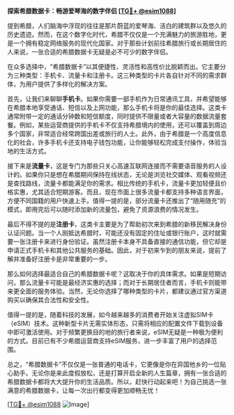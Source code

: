 **探索希腊数据卡：畅游爱琴海的数字伴侣 [[TG💪+ @esim1088](https://t.me/s/esim1088)]**

提到希腊，人们脑海中浮现的往往是那片蔚蓝的爱琴海、洁白的建筑群以及悠久的历史遗迹。然而，在这个数字化时代，希腊不仅仅是一个充满魅力的旅游胜地，更是一个拥有稳定网络服务的现代化国家。对于那些计划前往希腊旅行或长期居住的人来说，一张合适的希腊数据卡无疑是必不可少的数字伴侣。

在众多选择中，“希腊数据卡”以其便捷性、灵活性和高性价比脱颖而出。它主要分为三种类型：手机卡、流量卡和注册卡。这三种类型的卡片各自针对不同的需求群体，为用户提供了多样化的解决方案。

首先，让我们来聊聊**手机卡**。如果你需要一部手机作为日常通讯工具，并希望能够在希腊本地享受通话、短信以及上网功能，那么手机卡将是你的最佳选择。这类卡通常附带一定的通话分钟数和短信额度，同时提供不限量或者大容量的数据流量套餐。例如，某些运营商提供的手机卡不仅支持希腊境内的使用，还可以覆盖到周边多个国家，非常适合经常跨国出差或旅行的人士。此外，由于希腊是一个高度信息化的社会，许多手机卡还支持电子钱包功能，让你能够轻松完成支付操作，体验当地的生活方式。

接下来是**流量卡**，这是专门为那些只关心高速互联网连接而不需要语音服务的人设计的。如果你只是想在希腊期间保持在线状态，无论是浏览社交媒体、观看视频还是查找路线，流量卡都能满足你的需求。相比传统的手机卡，流量卡更加轻便且价格实惠，尤其适合短期游客。而且，现在市面上很多流量卡都支持多种语言界面，方便不同国籍的用户快速上手。值得一提的是，部分流量卡还推出了“随用随充”的模式，即用完后可以随时添加新的流量包，避免了资源浪费的情况发生。

最后不得不提的是**注册卡**，这类卡主要是为了帮助初次来到希腊的新移民解决身份认证问题。当一个人刚抵达希腊时，可能还没有固定的住址或银行账户，这时就需要一张注册卡来进行身份验证。虽然注册卡本身不具备直接的通信功能，但它却是申请正式手机卡和其他公共服务的基础。因此，对于初来乍到的朋友来说，提前了解并准备好注册卡是非常重要的一步。

那么如何选择最适合自己的希腊数据卡呢？这取决于你的具体需求。如果是短期访问，那么流量卡可能是最经济实惠的选择；而对于长期居住者而言，手机卡则能带来更全面的服务体验。当然，无论你选择了哪种类型的卡片，都建议通过官方渠道购买以确保其合法性和安全性。

值得一提的是，随着科技的发展，如今越来越多的消费者开始关注虚拟SIM卡（eSIM）技术。这种新型卡片无需实体形态，只需将相应的配置文件下载到设备中即可激活使用。对于频繁更换目的地的旅行者来说，eSIM无疑是一种极为便利的方式。目前已有不少希腊运营商支持eSIM服务，进一步丰富了用户的选择范围。

总之，“希腊数据卡”不仅仅是一张普通的电话卡，它更像是你在异国他乡的一位贴心助手。无论你是来此度假放松，还是打算开启全新的人生篇章，拥有一张合适的希腊数据卡都将大大提升你的生活品质。所以，赶快行动起来吧！为自己挑选一张满意的希腊数据卡，让每一次出行都变得更加顺畅无忧！

[[TG💪+ @esim1088](https://t.me/s/esim1088) ![Image](https://i.postimg.cc/4NQfJmqS/Snipaste-2025-05-13-00-14-12.png)]